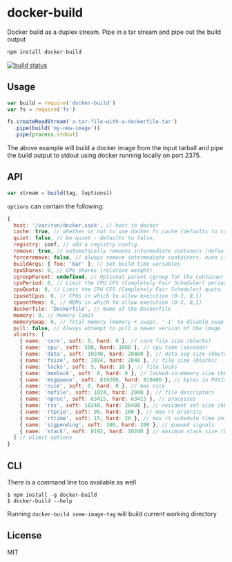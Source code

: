 # docker-build

Docker build as a duplex stream. Pipe in a tar stream and pipe out the build output

``` js
npm install docker-build
```

[![build status](http://img.shields.io/travis/mafintosh/docker-build.svg?style=flat)](http://travis-ci.org/mafintosh/docker-build)

## Usage

``` js
var build = require('docker-build')
var fs = require('fs')

fs.createReadStream('a-tar-file-with-a-dockerfile.tar')
  .pipe(build('my-new-image'))
  .pipe(process.stdout)
```

The above example will build a docker image from the input tarball
and pipe the build output to stdout using docker running locally on port 2375.

## API

``` js
var stream = build(tag, [options])
```

`options` can contain the following:

``` js
{
  host: '/var/run/docker.sock', // host to docker
  cache: true, // whether or not to use docker fs cache (defaults to true)
  quiet: false, // be quiet - defaults to false,
  registry: conf, // add a registry config
  remove: true, // automatically removes intermediate contaners (defaults to true)
  forceremove: false, // always remove intermediate containers, even if the build fails (defaults to false)
  buildArgs: { foo: 'bar' }, // Set build-time variables
  cpuShares: 0, // CPU shares (relative weight)
  cgroupParent: undefined, // Optional parent cgroup for the container
  cpuPeriod: 0, // Limit the CPU CFS (Completely Fair Scheduler) period
  cpuQuota: 0, // Limit the CPU CFS (Completely Fair Scheduler) quota
  cpusetCpus: 0, // CPUs in which to allow execution (0-3, 0,1)
  cpusetMems: 0, // MEMs in which to allow execution (0-3, 0,1)
  dockerfile: 'Dockerfile', // Name of the Dockerfile
  memory: 0, // Memory limit
  memorySwap: 0, // Total memory (memory + swap), '-1' to disable swap
  pull: false, // Always attempt to pull a newer version of the image
  ulimits: [
    { name: 'core', soft: 0, hard: 0 }, // core file size (blocks)
    { name: 'cpu', soft: 500, hard: 1000 }, // cpu time (seconds)
    { name: 'data', soft: 10240, hard: 20480 }, // data seg size (kbytes)
    { name: 'fsize', soft: 1024, hard: 2048 }, // file size (blocks)
    { name: 'locks', soft: 5, hard: 10 }, // file locks
    { name: 'memlock', soft: 0, hard: 0 }, // locked-in-memory size (kbytes)
    { name: 'msgqueue', soft: 819200, hard: 819400 }, // bytes in POSIX msg queues
    { name: 'nice', soft: 0, hard: 0 }, // max nice
    { name: 'nofile', soft: 1024, hard: 2048 }, // file descriptors
    { name: 'nproc', soft: 63415, hard: 63415 }, // processes
    { name: 'rss', soft: 10240, hard: 20480 }, // resident set size (kbytes)
    { name: 'rtprio', soft: 99, hard: 100 }, // max rt priority
    { name: 'rttime', soft: 15, hard: 20 }, // max rt schedule time (microseconds)
    { name: 'sigpending', soft: 100, hard: 200 }, // queued signals
    { name: 'stack', soft: 8192, hard: 10240 } // maximum stack size (bytes)
  ] // ulimit options
}
```

## CLI

There is a command line too available as well

```
$ npm install -g docker-build
$ docker-build --help
```

Running `docker-build some-image-tag` will build current working directory

## License

MIT
